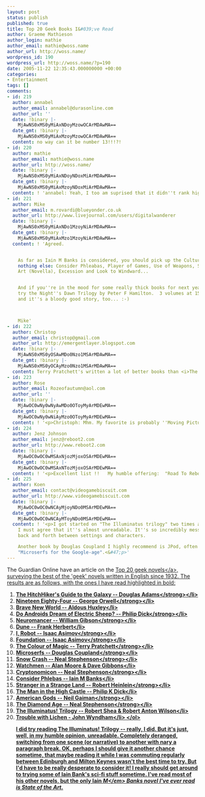 ```yaml
---
layout: post
status: publish
published: true
title: Top 20 Geek Books I&#039;ve Read
author: Graeme Mathieson
author_login: mathie
author_email: mathie@woss.name
author_url: http://woss.name/
wordpress_id: 190
wordpress_url: http://woss.name/?p=190
date: 2005-11-22 12:35:43.000000000 +00:00
categories:
- Entertainment
tags: []
comments:
- id: 219
  author: annabel
  author_email: annabel@durasonline.com
  author_url: ''
  date: !binary |-
    MjAwNS0xMS0yMiAxNDoyMzowOCArMDAwMA==
  date_gmt: !binary |-
    MjAwNS0xMS0yMiAxMzoyMzowOCArMDAwMA==
  content: no way can it be number 13!!!?!
- id: 220
  author: mathie
  author_email: mathie@woss.name
  author_url: http://woss.name/
  date: !binary |-
    MjAwNS0xMS0yMiAxNDoyNDoxMiArMDAwMA==
  date_gmt: !binary |-
    MjAwNS0xMS0yMiAxMzoyNDoxMiArMDAwMA==
  content: ! 'annabel: Yeah, I too am suprised that it didn''t rank higher. :-P'
- id: 221
  author: Mike
  author_email: m.rovardi@blueyonder.co.uk
  author_url: http://www.livejournal.com/users/digitalwanderer
  date: !binary |-
    MjAwNS0xMS0yMiAxNDo1MzoyNiArMDAwMA==
  date_gmt: !binary |-
    MjAwNS0xMS0yMiAxMzo1MzoyNiArMDAwMA==
  content: ! 'Agreed.


    As far as Iain M Banks is considered, you should pick up the Culture books, if
    nothing else: Consider Phleabas, Player of Games, Use of Weapons, State of the
    Art (Novella), Excession and Look to Windward...


    And if you''re in the mood for some really thick books for next year''s reading,
    try the Night''s Dawn Trilogy by Peter F Hamilton.  3 volumes at 1500 pages apiece...
    and it''s a bloody good story, too... :-)



    Mike'
- id: 222
  author: Christop
  author_email: christop@gmail.com
  author_url: http://emergentlayer.blogspot.com
  date: !binary |-
    MjAwNS0xMS0yOSAwMDo0Nzo1MSArMDAwMA==
  date_gmt: !binary |-
    MjAwNS0xMS0yOCAyMzo0Nzo1MSArMDAwMA==
  content: Terry Pratchett's written a lot of better books than <i>The Colour of Magic<&#47;i>
- id: 223
  author: Rose
  author_email: Rozeofautumn@aol.com
  author_url: ''
  date: !binary |-
    MjAwOC0wNy0wNyAwMDo0OToyMyArMDEwMA==
  date_gmt: !binary |-
    MjAwOC0wNy0wNiAyMzo0OToyMyArMDEwMA==
  content: ! '<p>Christoph: Mhm. My favorite is probably ''Moving Pictures''.<&#47;p>'
- id: 224
  author: Jenz Johnson
  author_email: jenz@reboot2.com
  author_url: http://www.reboot2.com
  date: !binary |-
    MjAwOC0wOC0wMSAxNjozMjoxOSArMDEwMA==
  date_gmt: !binary |-
    MjAwOC0wOC0wMSAxNTozMjoxOSArMDEwMA==
  content: ! '<p>Excellent list !!   My humble offering:  "Road To Reboot".<&#47;p>'
- id: 225
  author: Koen
  author_email: contact@videogamebiscuit.com
  author_url: http://www.videogamebiscuit.com
  date: !binary |-
    MjAwOC0wOC0wNCAyMjoyNDo0MSArMDEwMA==
  date_gmt: !binary |-
    MjAwOC0wOC0wNCAyMToyNDo0MSArMDEwMA==
  content: ! '<p>I got started on "The Illuminatus trilogy" two times already, but
    I must agree that it''s almost unreadable. It''s so incredibly messy, switching
    back and forth between settings and characters.

    Another book by Douglas Coupland I highly recommend is JPod, often described as
    "Microserfs for the Google-age".<&#47;p>'
---
```

The Guardian Online have an article on the <a href="http:&#47;&#47;blogs.guardian.co.uk&#47;technology&#47;archives&#47;2005&#47;11&#47;09&#47;top_20_geek_novels_the_results.html">Top 20 geek novels<&#47;a>, surveying the best of the 'geek' novels written in English since 1932.  The results are as follows, with the ones I have read highlighted in bold:

<ol class="compact">
<li><strong>The HitchHiker's Guide to the Galaxy -- Douglas Adams<&#47;strong><&#47;li>
<li><strong>Nineteen Eighty-Four -- George Orwell<&#47;strong><&#47;li>
<li>Brave New World -- Aldous Huxley<&#47;li>
<li><strong>Do Androids Dream of Electric Sheep? -- Philip Dick<&#47;strong><&#47;li>
<li><strong>Neuromancer -- William Gibson<&#47;strong><&#47;li>
<li>Dune -- Frank Herbert<&#47;li>
<li><strong>I, Robot -- Isaac Asimov<&#47;strong><&#47;li>
<li><strong>Foundation -- Isaac Asimov<&#47;strong><&#47;li>
<li><strong>The Colour of Magic -- Terry Pratchett<&#47;strong><&#47;li>
<li><strong>Microserfs -- Douglas Coupland<&#47;strong><&#47;li>
<li><strong>Snow Crash -- Neal Stephenson<&#47;strong><&#47;li>
<li>Watchmen -- Alan Moore & Dave Gibbons<&#47;li>
<li><strong>Cryptonomicon -- Neal Stephenson<&#47;strong><&#47;li>
<li>Consider Phlebas -- Iain M Banks<&#47;li>
<li><strong>Stranger in a Strange Land -- Robert Heinlein<&#47;strong><&#47;li>
<li>The Man in the High Castle -- Philip K Dick<&#47;li>
<li><strong>American Gods -- Neil Gaiman<&#47;strong><&#47;li>
<li><strong>The Diamond Age -- Neal Stephenson<&#47;strong><&#47;li>
<li>The Illuminatus! Trilogy -- Robert Shea & Robert Anton Wilson<&#47;li>
<li>Trouble with Lichen - John Wyndham<&#47;li>
<&#47;ol>

I did try reading The Illuminatus! Trilogy -- really, I did.  But it's just, well, in my humble opinion, unreadable.  Completely deranged, switching from one scene (or narrative) to another with nary a paragraph break.  OK, perhaps I should give it another chance sometime, that maybe reading it while I was commuting regularly between Edinburgh and Milton Keynes wasn't the best time to try.  But I'd have to be really desperate to consider it!  I really should get around to trying some of Iain Bank's sci-fi stuff sometime.  I've read most of his other novels, but the only Iain <em>M<&#47;em> Banks novel I've ever read is State of the Art.
